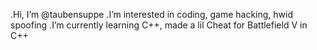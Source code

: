 .Hi, I’m @taubensuppe
.I’m interested in coding, game hacking, hwid spoofing
.I’m currently learning C++, made a lil Cheat for Battlefield V in C++

